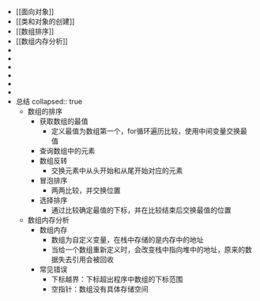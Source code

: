 - [[面向对象]]
- [[类和对象的创建]]
- [[数组排序]]
- [[数组内存分析]]
-
-
-
-
-
-
- 总结
  collapsed:: true
	- 数组的排序
		- 获取数组的最值
			- 定义最值为数组第一个，for循环遍历比较，使用中间变量交换最值
		- 查询数组中的元素
		- 数组反转
			- 交换元素中从头开始和从尾开始对应的元素
		- 冒泡排序
			- 两两比较，并交换位置
		- 选择排序
			- 通过比较确定最值的下标，并在比较结束后交换最值的位置
	- 数组内存分析
		- 数组内存
			- 数组为自定义变量，在栈中存储的是内存中的地址
			- 当给一个数组重新定义时，会改变栈中指向堆中的地址，原来的数据失去引用会被回收
		- 常见错误
			- 下标越界：下标超出程序中数组的下标范围
			- 空指针：数组没有具体存储空间